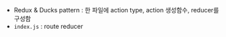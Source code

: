 -   Redux & Ducks pattern : 한 파일에 action type, action 생성함수, reducer를 구성함
-   `index.js` : route reducer
